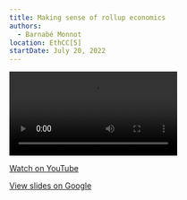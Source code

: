 ```yaml
---
title: Making sense of rollup economics
authors:
  - Barnabé Monnot
location: EthCC[5]
startDate: July 20, 2022
---
```


<video src="https://youtu.be/BmQnb7TN3Ho"></video>

[Watch on YouTube](https://youtu.be/BmQnb7TN3Ho)

[View slides on Google](https://docs.google.com/presentation/d/1ycfr9f0Ppcxf8LK9--C0ie9co7c0Pb2RaMdl4-vn9iY/view)
